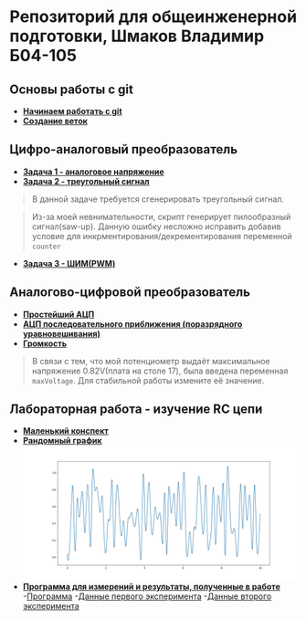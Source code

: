 # Репозиторий для общеинженерной подготовки, Шмаков Владимир Б04-105

## Основы работы с git

- [**Начинаем работать с git**](https://github.com/ShmakovVladimir/MIPTengineering/blob/main/gitBasics/git-how-to.md)
- [**Создание веток**](https://github.com/ShmakovVladimir/MIPTengineering/blob/main/gitBasics/branch-how-to.md)

## Цифро-аналоговый преобразователь 

- [**Задача 1 - аналоговое напряжение**](https://github.com/ShmakovVladimir/MIPTengineering/blob/main/DigitalToAnalogConverter/A.py)
- [**Задача 2 - треугольный сигнал**](https://github.com/ShmakovVladimir/MIPTengineering/blob/main/DigitalToAnalogConverter/B.py) 

> В данной задаче требуется сгенерировать треугольный сигнал. 

> Из-за моей невнимательности, скрипт генерирует пилообразный сигнал(saw-up). Данную ошибку несложно исправить добавив условие для инкрментирования/декрементирования переменной ```counter```
- [**Задача 3 - ШИМ(PWM)**](https://github.com/ShmakovVladimir/MIPTengineering/blob/main/DigitalToAnalogConverter/C.py)

## Аналогово-цифровой преобразователь

- [**Простейший АЦП**](https://github.com/ShmakovVladimir/MIPTengineering/blob/main/AnalogToDigitalConverter/A.py)
- [**АЦП последовательного приближения (поразрядного уравновешивания)**](https://github.com/ShmakovVladimir/MIPTengineering/blob/main/AnalogToDigitalConverter/B.py)
- [**Громкость**](https://github.com/ShmakovVladimir/MIPTengineering/blob/main/AnalogToDigitalConverter/C.py)

> В связи с тем, что мой потенциометр выдаёт максимальное напряжение 0.82V(плата на столе 17), была введена переменная ```maxVoltage```. Для стабильной работы измените её значение.

## Лабораторная работа - изучение RC цепи

- [**Маленький конспект**](https://github.com/ShmakovVladimir/MIPTengineering/blob/main/RC_lab/README.md)
- [**Рандомный график**](https://github.com/ShmakovVladimir/MIPTengineering/blob/main/RC_lab/training/randomPlot.py)
![alt text](https://github.com/ShmakovVladimir/MIPTengineering/blob/main/RC_lab/training/randomPlot.png)
- [**Программа для измерений и результаты, полученные в работе**](https://github.com/ShmakovVladimir/MIPTengineering/tree/main/RC_lab/meagurement)
	-[Программа](https://github.com/ShmakovVladimir/MIPTengineering/blob/main/RC_lab/meagurement/main.py)
	-[Данные первого эксперимента](https://github.com/ShmakovVladimir/MIPTengineering/blob/main/RC_lab/meagurement/data.txt)
	-[Данные второго эксперимента](https://github.com/ShmakovVladimir/MIPTengineering/blob/main/RC_lab/meagurement/data2.txt)

